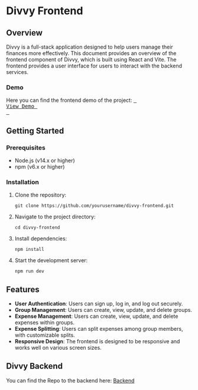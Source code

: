 # Divvy Frontend



## Overview

Divvy is a full-stack application designed to help users manage their finances more effectively. This document provides an overview of the frontend component of Divvy, which is built using React and Vite. The frontend provides a user interface for users to interact with the backend services.

### Demo

Here you can find the frontend demo of the project: [<kbd> <br> View Demo <br> </kbd>](https://divvy-frontend.netlify.app/dashboard)




## Getting Started

### Prerequisites

- Node.js (v14.x or higher)
- npm (v6.x or higher)

### Installation

1. Clone the repository:
   ```
   git clone https://github.com/yourusername/divvy-frontend.git
   ```
2. Navigate to the project directory:
   ```
   cd divvy-frontend
   ```
3. Install dependencies:
   ```
   npm install
   ```
4. Start the development server:
   ```
   npm run dev
   ```

## Features

- **User Authentication**: Users can sign up, log in, and log out securely.
- **Group Management**: Users can create, view, update, and delete groups.
- **Expense Management**: Users can create, view, update, and delete expenses within groups.
- **Expense Splitting**: Users can split expenses among group members, with customizable splits.
- **Responsive Design**: The frontend is designed to be responsive and works well on various screen sizes.



## Divvy Backend

You can find the Repo to the backend here: [Backend](https://github.com/alastairandstefan/divvy-backend)
